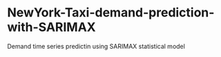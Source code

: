 # NewYork-Taxi-demand-prediction-with-SARIMAX
Demand time series predictin using SARIMAX statistical model
